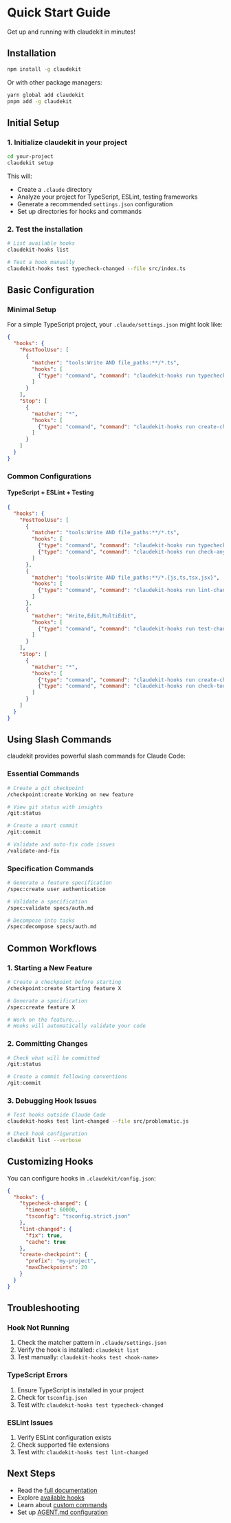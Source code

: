 # Quick Start Guide

Get up and running with claudekit in minutes!

## Installation

```bash
npm install -g claudekit
```

Or with other package managers:
```bash
yarn global add claudekit
pnpm add -g claudekit
```

## Initial Setup

### 1. Initialize claudekit in your project

```bash
cd your-project
claudekit setup
```

This will:
- Create a `.claude` directory
- Analyze your project for TypeScript, ESLint, testing frameworks
- Generate a recommended `settings.json` configuration
- Set up directories for hooks and commands

### 2. Test the installation

```bash
# List available hooks
claudekit-hooks list

# Test a hook manually
claudekit-hooks test typecheck-changed --file src/index.ts
```

## Basic Configuration

### Minimal Setup

For a simple TypeScript project, your `.claude/settings.json` might look like:

```json
{
  "hooks": {
    "PostToolUse": [
      {
        "matcher": "tools:Write AND file_paths:**/*.ts",
        "hooks": [
          {"type": "command", "command": "claudekit-hooks run typecheck-changed"}
        ]
      }
    ],
    "Stop": [
      {
        "matcher": "*",
        "hooks": [
          {"type": "command", "command": "claudekit-hooks run create-checkpoint"}
        ]
      }
    ]
  }
}
```

### Common Configurations

#### TypeScript + ESLint + Testing

```json
{
  "hooks": {
    "PostToolUse": [
      {
        "matcher": "tools:Write AND file_paths:**/*.ts",
        "hooks": [
          {"type": "command", "command": "claudekit-hooks run typecheck-changed"},
          {"type": "command", "command": "claudekit-hooks run check-any-changed"}
        ]
      },
      {
        "matcher": "tools:Write AND file_paths:**/*.{js,ts,tsx,jsx}",
        "hooks": [
          {"type": "command", "command": "claudekit-hooks run lint-changed"}
        ]
      },
      {
        "matcher": "Write,Edit,MultiEdit",
        "hooks": [
          {"type": "command", "command": "claudekit-hooks run test-changed"}
        ]
      }
    ],
    "Stop": [
      {
        "matcher": "*",
        "hooks": [
          {"type": "command", "command": "claudekit-hooks run create-checkpoint"},
          {"type": "command", "command": "claudekit-hooks run check-todos"}
        ]
      }
    ]
  }
}
```

## Using Slash Commands

claudekit provides powerful slash commands for Claude Code:

### Essential Commands

```bash
# Create a git checkpoint
/checkpoint:create Working on new feature

# View git status with insights
/git:status

# Create a smart commit
/git:commit

# Validate and auto-fix code issues
/validate-and-fix
```

### Specification Commands

```bash
# Generate a feature specification
/spec:create user authentication

# Validate a specification
/spec:validate specs/auth.md

# Decompose into tasks
/spec:decompose specs/auth.md
```

## Common Workflows

### 1. Starting a New Feature

```bash
# Create a checkpoint before starting
/checkpoint:create Starting feature X

# Generate a specification
/spec:create feature X

# Work on the feature...
# Hooks will automatically validate your code
```

### 2. Committing Changes

```bash
# Check what will be committed
/git:status

# Create a commit following conventions
/git:commit
```

### 3. Debugging Hook Issues

```bash
# Test hooks outside Claude Code
claudekit-hooks test lint-changed --file src/problematic.js

# Check hook configuration
claudekit list --verbose
```

## Customizing Hooks

You can configure hooks in `.claudekit/config.json`:

```json
{
  "hooks": {
    "typecheck-changed": {
      "timeout": 60000,
      "tsconfig": "tsconfig.strict.json"
    },
    "lint-changed": {
      "fix": true,
      "cache": true
    },
    "create-checkpoint": {
      "prefix": "my-project",
      "maxCheckpoints": 20
    }
  }
}
```

## Troubleshooting

### Hook Not Running

1. Check the matcher pattern in `.claude/settings.json`
2. Verify the hook is installed: `claudekit list`
3. Test manually: `claudekit-hooks test <hook-name>`

### TypeScript Errors

1. Ensure TypeScript is installed in your project
2. Check for `tsconfig.json`
3. Test with: `claudekit-hooks test typecheck-changed`

### ESLint Issues

1. Verify ESLint configuration exists
2. Check supported file extensions
3. Test with: `claudekit-hooks test lint-changed`

## Next Steps

- Read the [full documentation](../README.md)
- Explore [available hooks](hooks-reference.md)
- Learn about [custom commands](create-command-documentation.md)
- Set up [AGENT.md configuration](agent-commands-documentation.md)